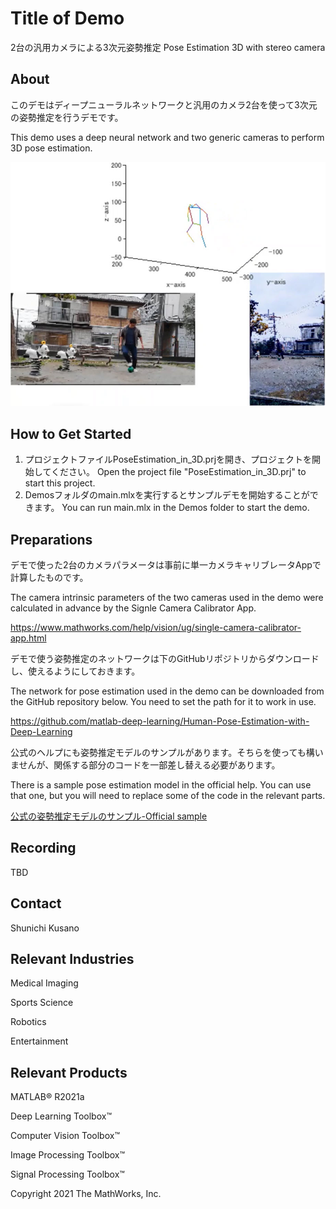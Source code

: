 # Title of Demo
2台の汎用カメラによる3次元姿勢推定
Pose Estimation 3D with stereo camera

## About
このデモはディープニューラルネットワークと汎用のカメラ2台を使って3次元の姿勢推定を行うデモです。

This demo uses a deep neural network and two generic cameras to perform 3D pose estimation.

![結果 - Result](Data/md/readmeImage.jpg)

## How to Get Started
1. プロジェクトファイルPoseEstimation_in_3D.prjを開き、プロジェクトを開始してください。
   Open the project file "PoseEstimation_in_3D.prj" to start this project.
2. Demosフォルダのmain.mlxを実行するとサンプルデモを開始することができます。
   You can run main.mlx in the Demos folder to start the demo.

## Preparations
デモで使った2台のカメラパラメータは事前に単一カメラキャリブレータAppで計算したものです。

The camera intrinsic parameters of the two cameras used in the demo were calculated in advance by the Signle Camera Calibrator App.

<https://www.mathworks.com/help/vision/ug/single-camera-calibrator-app.html>


デモで使う姿勢推定のネットワークは下のGitHubリポジトリからダウンロードし、使えるようにしておきます。

The network for pose estimation used in the demo can be downloaded from the GitHub repository below. You need to set the path for it to work in use.

<https://github.com/matlab-deep-learning/Human-Pose-Estimation-with-Deep-Learning>

公式のヘルプにも姿勢推定モデルのサンプルがあります。そちらを使っても構いませんが、関係する部分のコードを一部差し替える必要があります。

There is a sample pose estimation model in the official help. You can use that one, but you will need to replace some of the code in the relevant parts.

[公式の姿勢推定モデルのサンプル-Official sample](https://www.mathworks.com/help/deeplearning/ug/estimate-body-pose-using-deep-learning.html)




## Recording
TBD

## Contact
Shunichi Kusano

## Relevant Industries
Medical Imaging

Sports Science

Robotics

Entertainment

## Relevant Products
MATLAB&reg; R2021a

Deep Learning Toolbox&trade;

Computer Vision Toolbox&trade;

Image Processing Toolbox&trade;

Signal Processing Toolbox&trade;


Copyright 2021 The MathWorks, Inc.